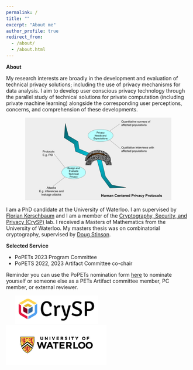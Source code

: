 ```yaml
---
permalink: /
title: ""
excerpt: "About me"
author_profile: true
redirect_from: 
  - /about/
  - /about.html
---
```


<b>About</b>

My research interests are broadly in the development and evaluation of technical privacy solutions; including the use of privacy mechanisms for data analysis. I aim to develop user conscious privacy technology through the parallel study of technical solutions for private computation (including private machine learning) alongside the corresponding user perceptions, concerns, and comprehension of these developments. 

<p align="center">
<img src="/files/research_overview.png" alt="Research Overview" width="400"> 
</p>


I am a PhD candidate at the University of Waterloo. I am supervised by [Florian Kerschbaum](https://cs.uwaterloo.ca/~fkerschb/) and I am a member of the  [Cryptography, Security, and Privacy (CrySP)](https://crysp.uwaterloo.ca/) lab.
I received a Masters of Mathematics from the University of Waterloo. My masters thesis was on combinatorial cryptography, supervised by [Doug Stinson](https://cs.uwaterloo.ca/~dstinson/).



<b>Selected Service</b>
<ul>
  <li>  PoPETs 2023 Program Committee</li>
  <li> PoPETS 2022, 2023 Artifact Committee co-chair</li>
</ul> 

Reminder you can use the PoPETs nomination form [here](https://docs.google.com/forms/d/e/1FAIpQLScxkw61ltTcpAwkVN5TSNRID-01-MNVyuW1b4FwP0rVufNdZQ/viewform) to nominate yourself or someone else as a PETs Artifact committee member, PC member, or external reviewer. 



<img src="/files/crysp-logo-word-clearbg-blackfg.png" alt="CrySP Logo" width="225" hspace="25"> 
 
<img src="/files/UniversityOfWaterloo_logo_horiz_rgb.png" alt="Waterloo Logo" width="275">
 

